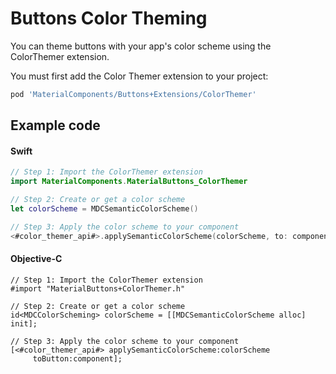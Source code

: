 <!--docs:
title: "Color Theming"
layout: detail
section: components
excerpt: "How to theme Buttons using the Material Design color system."
iconId: button
path: /catalog/buttons/color-theming/
-->

# Buttons Color Theming

You can theme buttons with your app's color scheme using the ColorThemer extension.

You must first add the Color Themer extension to your project:

``` bash
pod 'MaterialComponents/Buttons+Extensions/ColorThemer'
```

## Example code

<!--<div class="material-code-render" markdown="1">-->
#### Swift
``` swift
// Step 1: Import the ColorThemer extension
import MaterialComponents.MaterialButtons_ColorThemer

// Step 2: Create or get a color scheme
let colorScheme = MDCSemanticColorScheme()

// Step 3: Apply the color scheme to your component
<#color_themer_api#>.applySemanticColorScheme(colorScheme, to: component)
```

#### Objective-C

``` objc
// Step 1: Import the ColorThemer extension
#import "MaterialButtons+ColorThemer.h"

// Step 2: Create or get a color scheme
id<MDCColorScheming> colorScheme = [[MDCSemanticColorScheme alloc] init];

// Step 3: Apply the color scheme to your component
[<#color_themer_api#> applySemanticColorScheme:colorScheme
     toButton:component];
```
<!--</div>-->
